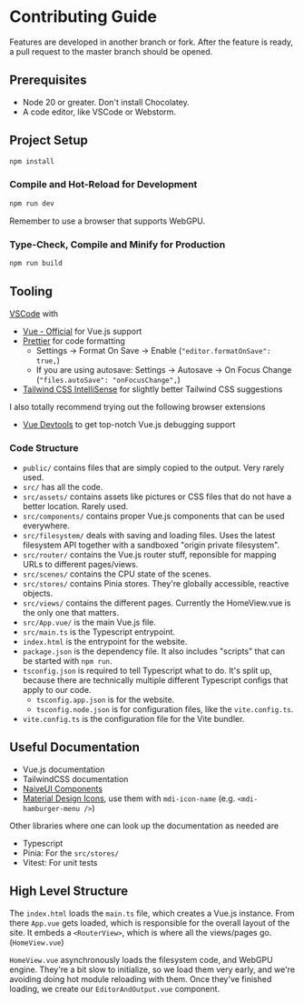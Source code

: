 # Contributing Guide

Features are developed in another branch or fork. After the feature is ready, a pull request to the master branch should be opened.

## Prerequisites
- Node 20 or greater. Don't install Chocolatey.
- A code editor, like VSCode or Webstorm.

## Project Setup

```sh
npm install
```

### Compile and Hot-Reload for Development

```sh
npm run dev
```

Remember to use a browser that supports WebGPU.

### Type-Check, Compile and Minify for Production

```sh
npm run build
```

## Tooling

[VSCode](https://code.visualstudio.com/) with

- [Vue - Official](https://marketplace.visualstudio.com/items?itemName=Vue.volar) for Vue.js support
- [Prettier](https://marketplace.visualstudio.com/items?itemName=esbenp.prettier-vscode) for code formatting
  - Settings &rarr; Format On Save &rarr; Enable (`"editor.formatOnSave": true,`)
  - If you are using autosave: Settings &rarr; Autosave &rarr; On Focus Change (`"files.autoSave": "onFocusChange",`)
- [Tailwind CSS IntelliSense](https://marketplace.visualstudio.com/items?itemName=bradlc.vscode-tailwindcss) for slightly better Tailwind CSS suggestions


I also totally recommend trying out the following browser extensions

- [Vue Devtools](https://devtools.vuejs.org/) to get top-notch Vue.js debugging support

### Code Structure

- `public/` contains files that are simply copied to the output. Very rarely used.
- `src/` has all the code.
- `src/assets/` contains assets like pictures or CSS files that do not have a better location. Rarely used.
- `src/components/` contains proper Vue.js components that can be used everywhere.
- `src/filesystem/` deals with saving and loading files. Uses the latest filesystem API together with a sandboxed "origin private filesystem".
- `src/router/` contains the Vue.js router stuff, reponsible for mapping URLs to different pages/views.
- `src/scenes/` contains the CPU state of the scenes.
- `src/stores/` contains Pinia stores. They're globally accessible, reactive objects.
- `src/views/` contains the different pages. Currently the HomeView.vue is the only one that matters.
- `src/App.vue/` is the main Vue.js file.
- `src/main.ts` is the Typescript entrypoint.
- `index.html` is the entrypoint for the website.
- `package.json` is the dependency file. It also includes "scripts" that can be started with `npm run`.
- `tsconfig.json` is required to tell Typescript what to do. It's split up, because there are technically multiple different Typescript configs that apply to our code.
  - `tsconfig.app.json` is for the website.
  - `tsconfig.node.json` is for configuration files, like the `vite.config.ts`.
- `vite.config.ts` is the configuration file for the Vite bundler.


## Useful Documentation

- Vue.js documentation
- TailwindCSS documentation
- [NaiveUI Components](https://www.naiveui.com/en-US/os-theme/components/button)
- [Material Design Icons](https://icon-sets.iconify.design/mdi/), use them with `mdi-icon-name` (e.g. `<mdi-hamburger-menu />`)

Other libraries where one can look up the documentation as needed are
- Typescript
- Pinia: For the `src/stores/`
- Vitest: For unit tests


## High Level Structure

The `index.html` loads the `main.ts` file, which creates a Vue.js instance.
From there `App.vue` gets loaded, which is responsible for the overall layout of the site. It embeds a `<RouterView>`, which is where all the views/pages go. (`HomeView.vue`)

`HomeView.vue` asynchronously loads the filesystem code, and WebGPU engine. They're a bit slow to initialize, so we load them very early, and we're avoiding doing hot module reloading with them. Once they've finished loading, we create our `EditorAndOutput.vue` component.

